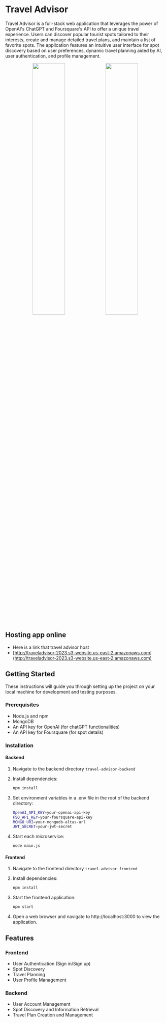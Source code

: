 # Travel Advisor

Travel Advisor is a full-stack web application that leverages the power of OpenAI's ChatGPT and Foursquare's API to offer a unique travel experience.  Users can discover popular tourist spots tailored to their interests, create and manage detailed travel plans, and maintain a list of favorite spots. The application features an intuitive user interface for spot discovery based on user preferences, dynamic travel planning aided by AI, user authentication, and profile management.

<p align="center">
  <img src="[https://raw.githubusercontent.com/username/travel-advisor/main/image1.JPG](https://github.com/xiaoxinc97/travel-advisor/blob/367f0a573c5686a55c615fedf2230d96445440c7/image1.JPG)" width="45%" />
  <img src="[https://raw.githubusercontent.com/username/travel-advisor/main/image2.JPG](https://github.com/xiaoxinc97/travel-advisor/blob/367f0a573c5686a55c615fedf2230d96445440c7/image2.JPG)" width="45%" /> 
</p>




## Hosting app online

- Here is a link that travel advisor host
- [http://traveladvisor-2023.s3-website.us-east-2.amazonaws.com](http://traveladvisor-2023.s3-website.us-east-2.amazonaws.com)

## Getting Started

These instructions will guide you through setting up the project on your local machine for development and testing purposes.

### Prerequisites

- Node.js and npm
- MongoDB
- An API key for OpenAI (for chatGPT functionalities)
- An API key for Foursquare (for spot details)

### Installation

#### Backend

1. Navigate to the backend directory `travel-advisor-backend`

2. Install dependencies:
   ```sh
   npm install
   ```
3. Set environment variables in a .env file in the root of the backend directory:
    ```sh
    OpenAI_API_KEY=your-openai-api-key
    FSQ_API_KEY=your-foursquare-api-key
    MONGO_URI=your-mongodb-altas-url
    JWT_SECRET=your-jwt-secret
    ```
4. Start each microservice:
    ```sh
    node main.js
    ```

#### Frontend
1. Navigate to the frontend directory `travel-advisor-frontend`

2. Install dependencies:
   ```sh
   npm install
   ```
3. Start the frontend application:
    ```sh
    npm start
    ```
4. Open a web browser and navigate to http://localhost:3000 to view the application.

## Features

### Frontend
- User Authentication (Sign in/Sign up)
- Spot Discovery
- Travel Planning
- User Profile Management

### Backend
- User Account Management
- Spot Discovery and Information Retrieval
- Travel Plan Creation and Management
